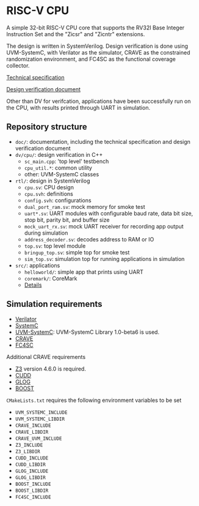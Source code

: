# RISC-V CPU

A simple 32-bit RISC-V CPU core that supports the RV32I Base Integer Instruction Set and the "Zicsr" and "Zicntr" extensions.

The design is written in SystemVerilog. Design verification is done using UVM-SystemC, with Verilator as the simulator, CRAVE as the constrained randomization environment, and FC4SC as the functional coverage collector.

[Technical specification](./doc/technical_specification.md)

[Design verification document](./doc/dv_doc.md)

Other than DV for verifcation, applications have been successfully run on the CPU, with results printed through UART in simulation.

## Repository structure

* `doc/`: documentation, including the technical specification and design verification document
* `dv/cpu/`: design verification in C++
    * `sc_main.cpp`: 'top level' testbench
    * `cpu_util.*`: common utility
    * other: UVM-SystemC classes
* `rtl/`: design in SystemVerilog
    * `cpu.sv`: CPU design
    * `cpu.svh`: definitions
    * `config.svh`: configurations
    * `dual_port_ram.sv`: mock memory for smoke test
    * `uart*.sv`: UART modules with configurable baud rate, data bit size, stop bit, parity bit, and buffer size
    * `mock_uart_rx.sv`: mock UART receiver for recording app output during simulation
    * `address_decoder.sv`: decodes address to RAM or IO
    * `top.sv`: top level module
    * `bringup_top.sv`: simple top for smoke test
    * `sim_top.sv`: simulation top for running applications in simulation
* `src/`: applications
    * `helloworld/`: simple app that prints using UART
    * `coremark/`: CoreMark
    * [Details](./src/README.md)

## Simulation requirements

* [Verilator](https://verilator.org/guide/latest/index.html)
* [SystemC](https://github.com/accellera-official/systemc)
* [UVM-SystemC](https://www.accellera.org/downloads/drafts-review): UVM-SystemC Library 1.0-beta6 is used.
* [CRAVE](https://github.com/accellera-official/crave)
* [FC4SC](https://github.com/amiq-consulting/fc4sc)

Additional CRAVE requirements
* [Z3](https://github.com/Z3Prover/z3) version 4.6.0 is required.
* [CUDD](https://github.com/ivmai/cudd)
* [GLOG](https://github.com/google/glog)
* [BOOST](https://www.boost.org/)

`CMakeLists.txt` requires the following environment variables to be set
* `UVM_SYSTEMC_INCLUDE`
* `UVM_SYSTEMC_LIBDIR`
* `CRAVE_INCLUDE`
* `CRAVE_LIBDIR`
* `CRAVE_UVM_INCLUDE`
* `Z3_INCLUDE`
* `Z3_LIBDIR`
* `CUDD_INCLUDE`
* `CUDD_LIBDIR`
* `GLOG_INCLUDE`
* `GLOG_LIBDIR`
* `BOOST_INCLUDE`
* `BOOST_LIBDIR`
* `FC4SC_INCLUDE`
